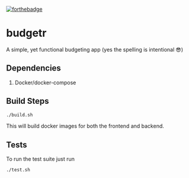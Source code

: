 [![forthebadge](https://forthebadge.com/images/badges/uses-badges.svg)](https://forthebadge.com)

# budgetr
A simple, yet functional budgeting app (yes the spelling is intentional :sunglasses:)

## Dependencies
1. Docker/docker-compose

## Build Steps

```bash
./build.sh
```

This will build docker images for both the frontend and backend.

## Tests

To run the test suite just run

```bash
./test.sh
```


